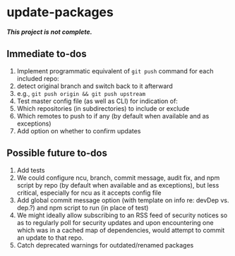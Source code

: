 # update-packages

***This project is not complete.***

## Immediate to-dos

1. Implement programmatic equivalent of `git push` command for each included repo:
  1. detect original branch and switch back to it afterward
  1. e.g., `git push origin && git push upstream`
1. Test master config file (as well as CLI) for indication of:
  1. Which repositories (in subdirectories) to include or exclude
  2. Which remotes to push to if any (by default when available and as exceptions)
1. Add option on whether to confirm updates

## Possible future to-dos

1. Add tests
2. We could configure ncu, branch, commit message, audit fix, and npm script
  by repo (by default when available and as exceptions), but less critical,
  especially for ncu as it accepts config file
3. Add global commit message option (with template on info re: devDep vs. dep.?)
  and npm script to run (in place of test)
4. We might ideally allow subscribing to an RSS feed of security notices so
  as to regularly poll for security updates and upon encountering one which
  was in a cached map of dependencies, would attempt to commit an update
  to that repo.
5. Catch deprecated warnings for outdated/renamed packages
